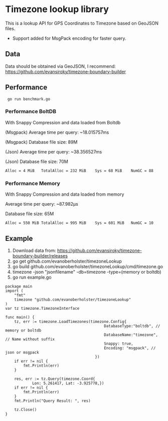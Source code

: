 # Timezone lookup library
This is a lookup API for GPS Coordinates to Timezone based on GeoJSON files. 

- Support added for MsgPack encoding for faster query.

## Data
Data should be obtained via GeoJSON, I recommend: https://github.com/evansiroky/timezone-boundary-builder

## Performance
```
 go run benchmark.go
```

### Performance BoltDB
With Snappy Compression and data loaded from Boltdb

(Msgpack) Average time per query:  ~18.015757ms 

(Msgpack) Database file size: 89M

(Json) Average time per query:  ~38.356527ms

(Json) Database file size: 70M

```
Alloc = 4 MiB	TotalAlloc = 232 MiB	Sys = 68 MiB	NumGC = 88
```

### Performance Memory
With Snappy Compression and data loaded from memory

Average time per query:  ~87.982µs

Database file size: 65M 

```
Alloc = 550 MiB	TotalAlloc = 995 MiB	Sys = 601 MiB	NumGC = 10
```

## Example
 1. Download data from: https://github.com/evansiroky/timezone-boundary-builder/releases
 2. go get github.com/evanoberholster/timezoneLookup
 3. go build github.com/evanoberholster/timezoneLookup/cmd/timezone.go
 4. timezone -json "jsonfilename" -db=timezone -type=(memory or boltdb)
 5. go run example.go


```golang
package main
import (
	"fmt"
	timezone "github.com/evanoberholster/timezoneLookup"
)
var tz timezone.TimezoneInterface

func main() {
	tz, err := timezone.LoadTimezones(timezone.Config{
											DatabaseType:"boltdb", // memory or boltdb
											DatabaseName:"timezone", // Name without suffix
											Snappy: true,
											Encoding: "msgpack", // json or msgpack
										})
	if err != nil {
		fmt.Println(err)
	}

	res, err := tz.Query(timezone.Coord{
			Lon: 5.261417, Lat: -3.925778,})
	if err != nil {
		fmt.Println(err)
	}
	fmt.Println("Query Result: ", res)

	tz.Close()
}
```